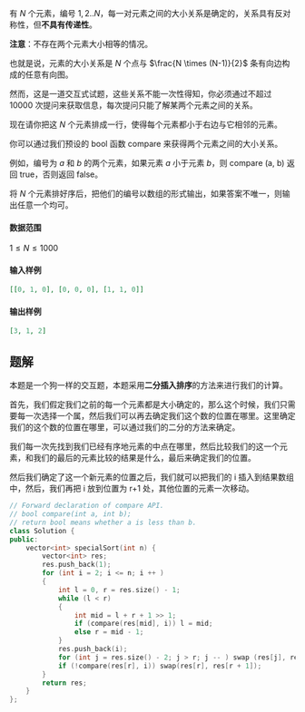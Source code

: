 有 $N$ 个元素，编号 $1,2..N$，每一对元素之间的大小关系是确定的，关系具有反对称性，但**不具有传递性**。

**注意**：不存在两个元素大小相等的情况。

也就是说，元素的大小关系是 $N$ 个点与 $\frac{N \times (N-1)}{2}$ 条有向边构成的任意有向图。

然而，这是一道交互式试题，这些关系不能一次性得知，你必须通过不超过 $10000$ 次提问来获取信息，每次提问只能了解某两个元素之间的关系。

现在请你把这 $N$ 个元素排成一行，使得每个元素都小于右边与它相邻的元素。

你可以通过我们预设的 bool 函数 compare 来获得两个元素之间的大小关系。

例如，编号为 $a$ 和 $b$ 的两个元素，如果元素 $a$ 小于元素 $b$，则 compare (a, b) 返回 true，否则返回 false。

将 $N$ 个元素排好序后，把他们的编号以数组的形式输出，如果答案不唯一，则输出任意一个均可。

#### 数据范围

$1 \le N \le 1000$

#### 输入样例

```json
[[0, 1, 0], [0, 0, 0], [1, 1, 0]]
```

#### 输出样例

```json
[3, 1, 2]
```


## 题解
本题是一个狗一样的交互题，本题采用**二分插入排序**的方法来进行我们的计算。

首先，我们假定我们之前的每一个元素都是大小确定的，那么这个时候，我们只需要每一次选择一个属，然后我们可以再去确定我们这个数的位置在哪里。这里确定我们的这个数的位置在哪里，可以通过我们的二分的方法来确定。

我们每一次先找到我们已经有序地元素的中点在哪里，然后比较我们的这一个元素，和我们的最后的元素比较的结果是什么，最后来确定我们的位置。

然后我们确定了这一个新元素的位置之后，我们就可以把我们的 i 插入到结果数组中，然后，我们再把 i 放到位置为 r+1 处，其他位置的元素一次移动。

```cpp
// Forward declaration of compare API.
// bool compare(int a, int b);
// return bool means whether a is less than b.
class Solution {
public:
    vector<int> specialSort(int n) {
        vector<int> res;
        res.push_back(1);
        for (int i = 2; i <= n; i ++ )
        {
            int l = 0, r = res.size() - 1;
            while (l < r)
            {
                int mid = l + r + 1 >> 1;
                if (compare(res[mid], i)) l = mid;
                else r = mid - 1;
            }
            res.push_back(i);
            for (int j = res.size() - 2; j > r; j -- ) swap (res[j], res[j + 1]);
            if (!compare(res[r], i)) swap(res[r], res[r + 1]);
        }
        return res;
    }
};
```